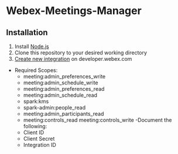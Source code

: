 # Webex-Meetings-Manager

## Installation
1. Install [Node.js](https://nodejs.org/en/)
2. Clone this repository to your desired working directory
3. [Create new integration](https://developer.webex.com/my-apps/new/integration) on developer.webex.com
  - Required Scopes:
    - meeting:admin_preferences_write
    - meeting:admin_schedule_write 
    - meeting:admin_preferences_read 
    - meeting:admin_schedule_read 
    - spark:kms 
    - spark-admin:people_read 
    - meeting:admin_participants_read 
    - meeting:controls_read meeting:controls_write
  -Document the following:
    - Client ID
    - Client Secret
    - Integration ID
